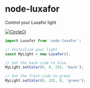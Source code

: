 # node-luxafor
Control your Luxafor light

[![CircleCI](https://circleci.com/gh/mattgoucher/node-luxafor/tree/master.svg?style=shield)](https://circleci.com/gh/mattgoucher/node-luxafor/tree/master)


```js
import Luxafor from 'node-luxafor';

// Initialize your light
const MyLight = new Luxafor();

// Set the back-side to blue
MyLight.setColor(0, 0, 255, 'back');

// Set the front-side to green
MyLight.setColor(0, 255, 0, 'green');
```
